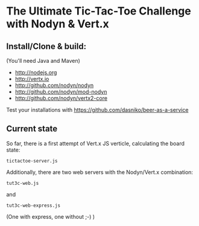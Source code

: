 # The Ultimate Tic-Tac-Toe Challenge with Nodyn & Vert.x

## Install/Clone & build:

(You'll need Java and Maven)

- http://nodejs.org
- http://vertx.io
- http://github.com/nodyn/nodyn
- http://github.com/nodyn/mod-nodyn
- http://github.com/nodyn/vertx2-core

Test your installations with https://github.com/dasniko/beer-as-a-service

## Current state

So far, there is a first attempt of Vert.x JS verticle, calculating the board state:

    tictactoe-server.js

Additionally, there are two web servers with the Nodyn/Vert.x combination:

    tut3c-web.js

and

    tut3c-web-express.js

(One with express, one without ;-) )
